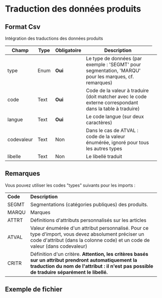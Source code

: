 # Traduction des données produits


<h2>Format Csv</h2><p>Int&#233;gration des traductions des donn&#233;es produits</p>


<table style='width:100%'><thead><tr><th>Champ</th><th>Type</th><th>Obligatoire</th><th style='width:50%'>Description</th></tr></thead><tbody><tr><td>type</td><td>Enum</td><td><b>Oui</b></td><td>Le type de donn&#233;es (par exemple : &#39;SEGMT&#39; pour segmentation, &#39;MARQU&#39; pour les marques, cf. remarques)</td><td><tr><td>code</td><td>Text</td><td><b>Oui</b></td><td>Code de la valeur &#224; traduire (doit matcher avec le code externe correspondant dans la table &#224; traduire)</td><td><tr><td>langue</td><td>Text</td><td><b>Oui</b></td><td>Le code langue (sur deux caract&#232;res)</td><td><tr><td>codevaleur</td><td>Text</td><td>Non</td><td>Dans le cas de ATVAL : code de la valeur &#233;num&#233;r&#233;e, ignor&#233; pour tous les autres types</td><td><tr><td>libelle</td><td>Text</td><td>Non</td><td>Le libell&#233; traduit</td><td></tbody></table>


<h2>Remarques</h2>  <p>Vous pouvez utiliser les codes "types" suivants pour les imports :</p>  <table>  <tbody>  <tr>  <td><strong>Code</strong></td>  <td><strong>Description</strong></td>  </tr>  <tr>  <td>SEGMT</td>  <td>Segmentations (cat&eacute;gories publiques) des produits.&nbsp;</td>  </tr>  <tr>  <td>MARQU</td>  <td>Marques</td>  </tr>  <tr>  <td>ATTRT</td>  <td>D&eacute;finitions d'attributs personnalis&eacute;s sur les articles</td>  </tr>  <tr>  <td>ATVAL</td>  <td>Valeur &eacute;num&eacute;r&eacute;e d'un attribut personnalis&eacute;. Pour ce type d'import, vous devez absolument pr&eacute;ciser un code d'attribut (dans la colonne code) et un code de valeur (dans codevaleur)</td>  </tr>  <tr>  <td>CRITR</td>  <td>D&eacute;finition d'un crit&egrave;re. <strong>Attention, les crit&egrave;res bas&eacute;s sur un attribut&nbsp;prendront automatiquement la traduction du nom de l'attribut : il n'est pas possible de traduire s&eacute;par&eacute;ment le libell&eacute;.</strong></td>  </tr>  </tbody>  </table>


<h2>Exemple de fichier</h2>


<script src='https://gist.github.com/simplement-e/d930c93a30c086831b74ea04047117a0.js'></script>